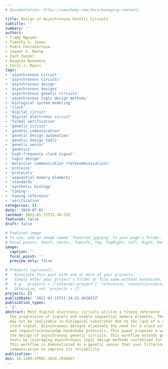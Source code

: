 ```yaml
---
# Documentation: https://wowchemy.com/docs/managing-content/

title: Design of Asynchronous Genetic Circuits
subtitle: ''
summary: ''
authors:
- Tramy Nguyen
- Timothy S. Jones
- Pedro Fontanarrosa
- Jeanet V. Mante
- Zach Zundel
- Douglas Densmore
- Chris J. Myers
tags:
- 'asynchronous circuit'
- 'asynchronous circuits'
- 'asynchronous design'
- 'asynchronous designs'
- 'asynchronous genetic circuits'
- 'asynchronous logic design methods'
- 'biological system modeling'
- 'clock'
- 'digital circuit'
- 'digital electronic circuit'
- 'formal verification'
- 'genetic circuit'
- 'genetic communication'
- 'genetic design automation'
- 'genetic design tools'
- 'genetic sensor'
- 'genetics'
- 'high-frequency clock signal'
- 'logic design'
- 'molecular communication (telecommunication)'
- 'proteins'
- 'protocols'
- 'sequential memory elements'
- 'standards'
- 'synthetic biology'
- 'timing'
- 'timing reference'
- 'verification'
categories: []
date: '2019-07-01'
lastmod: 2021-01-15T21:34:23Z
featured: false
draft: false

# Featured image
# To use, add an image named `featured.jpg/png` to your page's folder.
# Focal points: Smart, Center, TopLeft, Top, TopRight, Left, Right, BottomLeft, Bottom, BottomRight.
image:
  caption: ''
  focal_point: ''
  preview_only: false

# Projects (optional).
#   Associate this post with one or more of your projects.
#   Simply enter your project's folder or file name without extension.
#   E.g. `projects = ["internal-project"]` references `content/project/deep-learning/index.md`.
#   Otherwise, set `projects = []`.
projects: []
publishDate: '2021-01-15T21:34:22.962825Z'
publication_types:
- '2'
abstract: Most digital electronic circuits utilize a timing reference to synchronize
  the progression of signals and enable sequential memory elements. These designs
  may not be realizable in biological substrates due to the lack of a reliable high-frequency
  clock signal. Asynchronous designs eliminate the need for a clock with data encodings
  and request/acknowledge handshake protocols. This paper proposes a workflow to automate
  the design of asynchronous genetic circuits. This workflow extends genetic design
  tools by leveraging asynchronous logic design methods customized for this technology.
  This workflow is demonstrated on a genetic sensor that uses filtering and cellular
  communication to improve its reliability.
publication: ''
doi: 10.1109/JPROC.2019.2916057
---
```

